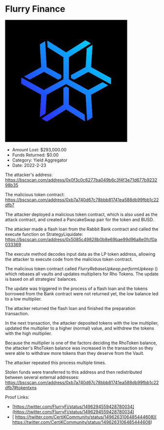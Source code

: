 # Flurry Finance
![Flurry Finance](/rektimages/Flurry-Finance.png)
- Amount Lost: $293,000.00
- Funds Returned: $0.00
- Category: Yield Aggregator
- Date: 2022-2-23

The attacker's address:  
https://bscscan.com/address/0x0f3c0c6277ba049b6c3f4f3e71d677b923298b35  
  
The malicious token contract:  
https://bscscan.com/address/0xb7a740d67c78bbb81741ea588db99fbb1c22dfb7  
  
The attacker deployed a malicious token contract, which is also used as the attack contract, and created a PancakeSwap pair for the token and BUSD.  
  
The attacker made a flash loan from the Rabbit Bank contract and called the execute function on StrategyLiquidate:  
https://bscscan.com/address/0x5085c49828b0b8e69bae99d96a8e0fcf0a033369  
  
The execute method decodes input data as the LP token address, allowing the attacker to execute code from the malicious token contract.  
  
The malicious token contract called _FlurryRebaseUpkeep.performUpkeep_ () which rebases all vaults and updates multipliers for Rho Tokens. The update is based on all strategies' balances.  
  
The update was triggered in the process of a flash loan and the tokens borrowed from the Bank contract were not returned yet, the low balance led to a low multiplier.  
  
The attacker returned the flash loan and finished the preparation transaction.  
  
In the next transaction, the attacker deposited tokens with the low multiplier, updated the multiplier to a higher (normal) value, and withdrew the tokens with the high multiplier.  
  
Because the multiplier is one of the factors deciding the RhoToken balance, the attacker's RhoToken balance was increased in the transaction so they were able to withdraw more tokens than they deserve from the Vault.  
  
The attacker repeated this process multiple times.  
  
Stolen funds were transferred to this address and then redistributed between several external addresses:  
https://bscscan.com/address/0xb7a740d67c78bbb81741ea588db99fbb1c22dfb7#tokentxns


Proof Links:
- [https://twitter.com/FlurryFi/status/1496294559428780034](https://twitter.com/FlurryFi/status/1496294559428780034)
- [ https://twitter.com/CertiKCommunity/status/1496263106485444608]( https://twitter.com/CertiKCommunity/status/1496263106485444608)


